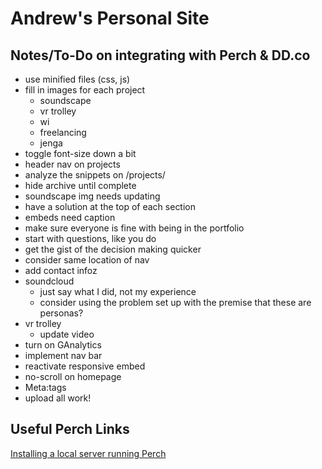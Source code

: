 # Andrew's Personal Site

## Notes/To-Do on integrating with Perch & DD.co
- use minified files (css, js)
- fill in images for each project
   - soundscape
   - vr trolley
   - wi
   - freelancing
   - jenga
- toggle font-size down a bit
- header nav on projects
- analyze the snippets on /projects/
- hide archive until complete
- soundscape img needs updating
- have a solution at the top of each section
- embeds need caption
- make sure everyone is fine with being in the portfolio
- start with questions, like you do
- get the gist of the decision making quicker
- consider same location of nav
- add contact infoz
- soundcloud
   - just say what I did, not my experience
   - consider using the problem set up with the premise that these are personas?
- vr trolley
   - update video
- turn on GAnalytics
- implement nav bar
- reactivate responsive embed
- no-scroll on homepage
- Meta:tags
- upload all work!

## Useful Perch Links
[Installing a local server running Perch](https://solutions.grabaperch.com/development/installing-a-local-server-with-xampp)
